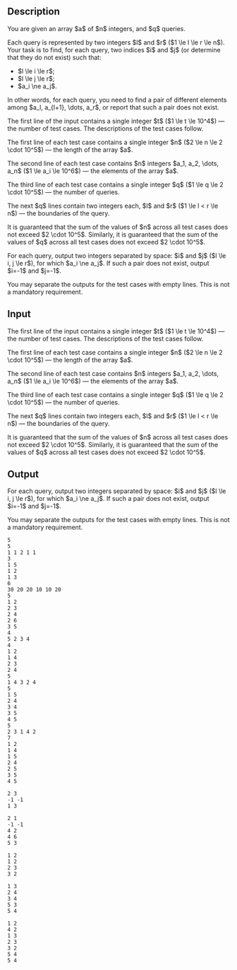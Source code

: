 ## Description

<div><p>You are given an array $a$ of $n$ integers, and $q$ queries.</p><p>Each query is represented by two integers $l$ and $r$ ($1 \le l \le r \le n$). Your task is to find, for each query, two indices $i$ and $j$ (or determine that they do not exist) such that:</p><ul> <li> $l \le i \le r$; </li><li> $l \le j \le r$; </li><li> $a_i \ne a_j$. </li></ul><p>In other words, for each query, you need to find a pair of different elements among $a_l, a_{l+1}, \dots, a_r$, or report that such a pair does not exist.</p></div><div class="input-specification"><p>The first line of the input contains a single integer $t$ ($1 \le t \le 10^4$)&nbsp;— the number of test cases. The descriptions of the test cases follow.</p><p>The first line of each test case contains a single integer $n$ ($2 \le n \le 2 \cdot 10^5$)&nbsp;— the length of the array $a$.</p><p>The second line of each test case contains $n$ integers $a_1, a_2, \dots, a_n$ ($1 \le a_i \le 10^6$)&nbsp;— the elements of the array $a$.</p><p>The third line of each test case contains a single integer $q$ ($1 \le q \le 2 \cdot 10^5$)&nbsp;— the number of queries.</p><p>The next $q$ lines contain two integers each, $l$ and $r$ ($1 \le l &lt; r \le n$)&nbsp;— the boundaries of the query.</p><p>It is guaranteed that the sum of the values of $n$ across all test cases does not exceed $2 \cdot 10^5$. Similarly, it is guaranteed that the sum of the values of $q$ across all test cases does not exceed $2 \cdot 10^5$.</p></div><div class="output-specification"><p>For each query, output two integers separated by space: $i$ and $j$ ($l \le i, j \le r$), for which $a_i \ne a_j$. If such a pair does not exist, output $i=-1$ and $j=-1$.</p><p>You may separate the outputs for the test cases with empty lines. This is not a mandatory requirement.</p></div>

## Input

<p>The first line of the input contains a single integer $t$ ($1 \le t \le 10^4$)&nbsp;— the number of test cases. The descriptions of the test cases follow.</p><p>The first line of each test case contains a single integer $n$ ($2 \le n \le 2 \cdot 10^5$)&nbsp;— the length of the array $a$.</p><p>The second line of each test case contains $n$ integers $a_1, a_2, \dots, a_n$ ($1 \le a_i \le 10^6$)&nbsp;— the elements of the array $a$.</p><p>The third line of each test case contains a single integer $q$ ($1 \le q \le 2 \cdot 10^5$)&nbsp;— the number of queries.</p><p>The next $q$ lines contain two integers each, $l$ and $r$ ($1 \le l &lt; r \le n$)&nbsp;— the boundaries of the query.</p><p>It is guaranteed that the sum of the values of $n$ across all test cases does not exceed $2 \cdot 10^5$. Similarly, it is guaranteed that the sum of the values of $q$ across all test cases does not exceed $2 \cdot 10^5$.</p>

## Output

<p>For each query, output two integers separated by space: $i$ and $j$ ($l \le i, j \le r$), for which $a_i \ne a_j$. If such a pair does not exist, output $i=-1$ and $j=-1$.</p><p>You may separate the outputs for the test cases with empty lines. This is not a mandatory requirement.</p>





```input1|2,3,4,5,6,7,16,17,18,19,20,21,22,31,32,33,34,35,36,37,38,39,40
5
5
1 1 2 1 1
3
1 5
1 2
1 3
6
30 20 20 10 10 20
5
1 2
2 3
2 4
2 6
3 5
4
5 2 3 4
4
1 2
1 4
2 3
2 4
5
1 4 3 2 4
5
1 5
2 4
3 4
3 5
4 5
5
2 3 1 4 2
7
1 2
1 4
1 5
2 4
2 5
3 5
4 5
```




```output1
2 3
-1 -1
1 3

2 1
-1 -1
4 2
4 6
5 3

1 2
1 2
2 3
3 2

1 3
2 4
3 4
5 3
5 4

1 2
4 2
1 3
2 3
3 2
5 4
5 4
```


